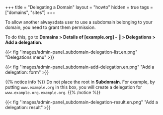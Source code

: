 +++
title = "Delegating a Domain"
layout = "howto"
hidden = true
tags = ["domains", "sites"]
+++

To allow another alwaysdata user to use a subdomain belonging to your domain, you need to grant them permission.

To do this, go to **Domains > Details of [example.org] - 🔎 > Delegations > Add a delegation**.

{{< fig "images/admin-panel_subdomain-delegation-list.en.png" "Delegations menu" >}}

{{< fig "images/admin-panel_subdomain-add-delegation.en.png" "Add a delegation: form" >}}

{{% notice info %}}
Do not place the root in **Subdomain**.
For example, by putting `www.example.org` in this box, you will create a delegation for `www.example.org.example.org`.
{{% /notice %}}

{{< fig "images/admin-panel_subdomain-delegation-result.en.png" "Add a delegation: result" >}}
